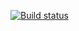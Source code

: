 [![Build status](https://ci.appveyor.com/api/projects/status/m9ne993j6qyv3tg7?svg=true)](https://ci.appveyor.com/project/Mapkuca/postman)
